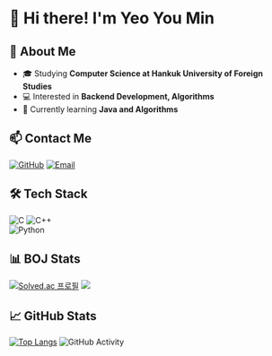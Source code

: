 # 👋 Hi there! I'm Yeo You Min
## 🚀 About Me  
- 🎓 Studying **Computer Science at Hankuk University of Foreign Studies**  
- 💻 Interested in **Backend Development, Algorithms**  
- 🌱 Currently learning **Java and Algorithms**  

## 📫 Contact Me  
[![GitHub](https://img.shields.io/badge/GitHub-181717?style=flat-square&logo=github&logoColor=white)](https://github.com/yumin1020)
[![Email](https://img.shields.io/badge/Email-D14836?style=flat-square&logo=gmail&logoColor=white)](mailto:yeoy0909@hufs.ac.kr)

## 🛠️ Tech Stack
![C](https://img.shields.io/badge/C-00599C?style=flat-square&logo=c&logoColor=white) 
![C++](https://img.shields.io/badge/C++-00599C?style=flat-square&logo=c%2B%2B&logoColor=white)  
![Python](https://img.shields.io/badge/Python-3776AB?style=flat-square&logo=python&logoColor=white)

## 📊 BOJ Stats  
[![Solved.ac
프로필](http://mazassumnida.wtf/api/v2/generate_badge?boj=yeoy0909)](https://solved.ac/yeoy0909)  <img src="http://mazandi.herokuapp.com/api?handle=yeoy0909&theme=warm"/>  

## 📈 GitHub Stats
[![Top Langs](https://github-readme-stats.vercel.app/api/top-langs/?username=yumin1020)](https://github.com/yumin1020/github-readme-stats)
![GitHub Activity](https://activity-graph.herokuapp.com/graph?username=yumin1020&theme=github&hide_border=true)

